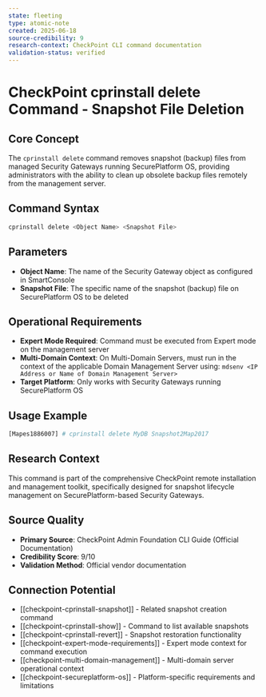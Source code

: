 ```yaml
---
state: fleeting
type: atomic-note
created: 2025-06-18
source-credibility: 9
research-context: CheckPoint CLI command documentation
validation-status: verified
---
```


# CheckPoint cprinstall delete Command - Snapshot File Deletion

## Core Concept
The `cprinstall delete` command removes snapshot (backup) files from managed Security Gateways running SecurePlatform OS, providing administrators with the ability to clean up obsolete backup files remotely from the management server.

## Command Syntax
```bash
cprinstall delete <Object Name> <Snapshot File>
```

## Parameters
- **Object Name**: The name of the Security Gateway object as configured in SmartConsole
- **Snapshot File**: The specific name of the snapshot (backup) file on SecurePlatform OS to be deleted

## Operational Requirements
- **Expert Mode Required**: Command must be executed from Expert mode on the management server
- **Multi-Domain Context**: On Multi-Domain Servers, must run in the context of the applicable Domain Management Server using: `mdsenv <IP Address or Name of Domain Management Server>`
- **Target Platform**: Only works with Security Gateways running SecurePlatform OS

## Usage Example
```bash
[Mapes1886007] # cprinstall delete MyDB Snapshot2Map2017
```

## Research Context
This command is part of the comprehensive CheckPoint remote installation and management toolkit, specifically designed for snapshot lifecycle management on SecurePlatform-based Security Gateways.

## Source Quality
- **Primary Source**: CheckPoint Admin Foundation CLI Guide (Official Documentation)
- **Credibility Score**: 9/10
- **Validation Method**: Official vendor documentation

## Connection Potential
- [[checkpoint-cprinstall-snapshot]] - Related snapshot creation command
- [[checkpoint-cprinstall-show]] - Command to list available snapshots
- [[checkpoint-cprinstall-revert]] - Snapshot restoration functionality
- [[checkpoint-expert-mode-requirements]] - Expert mode context for command execution
- [[checkpoint-multi-domain-management]] - Multi-domain server operational context
- [[checkpoint-secureplatform-os]] - Platform-specific requirements and limitations